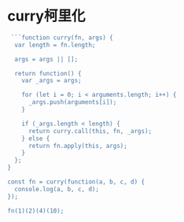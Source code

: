 # curry柯里化

```js
 ```function curry(fn, args) {
  var length = fn.length;

  args = args || [];

  return function() {
    var _args = args;

    for (let i = 0; i < arguments.length; i++) {
      _args.push(arguments[i]);
    }

    if (_args.length < length) {
      return curry.call(this, fn, _args);
    } else {
      return fn.apply(this, args);
    }
  };
}

const fn = curry(function(a, b, c, d) {
  console.log(a, b, c, d);
});

fn(1)(2)(4)(10);
